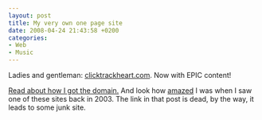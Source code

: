 ```yaml
---
layout: post
title: My very own one page site
date: 2008-04-24 21:43:58 +0200
categories:
- Web
- Music
---
```

Ladies and gentleman: <a href="http://www.clicktrackheart.com">clicktrackheart.com</a>. Now with EPIC content!

<a href="http://www.rusiczki.net/blog/archives/2008/03/12/free_email_for_all_sneaker_pimps_fans">Read  about how I got the domain.</a> And look how <a href="http://www.rusiczki.net/blog/archives/2003/03/29/what_to_do_with_some_excess_money">amazed</a> I was when I saw one of these sites back in 2003. The link in that post is dead, by the way, it leads to some junk site.
